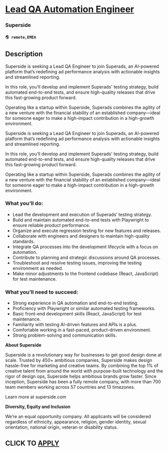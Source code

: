 # [Lead QA Automation Engineer](https://www.remotewlb.com/apply/lead-qa-automation-engineer)  
### Superside  
#### `🌎 remote,EMEA`  

## Description

Superside is seeking a Lead QA Engineer to join Superads, an AI-powered platform that’s redefining ad performance analysis with actionable insights and streamlined reporting.

  

  

In this role, you’ll develop and implement Superads' testing strategy, build automated end-to-end tests, and ensure high-quality releases that drive this fast-growing product forward.

  

  

Operating like a startup within Superside, Superads combines the agility of a new venture with the financial stability of an established company—ideal for someone eager to make a high-impact contribution in a high-growth environment.

  

  

Superside is seeking a Lead QA Engineer to join Superads, an AI-powered platform that’s redefining ad performance analysis with actionable insights and streamlined reporting.

  

  

In this role, you’ll develop and implement Superads' testing strategy, build automated end-to-end tests, and ensure high-quality releases that drive this fast-growing product forward.

  

  

Operating like a startup within Superside, Superads combines the agility of a new venture with the financial stability of an established company—ideal for someone eager to make a high-impact contribution in a high-growth environment.

  

  

### What you’ll do:

* Lead the development and execution of Superads’ testing strategy.
* Build and maintain automated end-to-end tests with Playwright to ensure reliable product performance.
* Organize and execute regression testing for new features and releases.
* Collaborate with engineers and designers to maintain high-quality standards.
* Integrate QA processes into the development lifecycle with a focus on automation.
* Contribute to planning and strategic discussions around QA processes.
* Troubleshoot and resolve testing issues, improving the testing environment as needed.
* Make minor adjustments to the frontend codebase (React, JavaScript) for test maintenance.

  

### What you’ll need to succeed:

* Strong experience in QA automation and end-to-end testing.
* Proficiency with Playwright or similar automated testing frameworks.
* Basic front-end development skills (React, JavaScript) for test maintenance.
* Familiarity with testing AI-driven features and APIs is a plus.
* Comfortable working in a fast-paced, product-driven environment.
* Strong problem-solving and communication skills.

  

  

 **About Superside**

  

Superside is a revolutionary way for businesses to get good design done at scale. Trusted by 450+ ambitious companies, Superside makes design hassle-free for marketing and creative teams. By combining the top 1% of creative talent from around the world with purpose-built technology and the rigor of design ops, Superside helps ambitious brands grow faster. Since inception, Superside has been a fully remote company, with more than 700 team members working across 57 countries and 13 timezones.

  

Learn more at superside.com

  

 **Diversity, Equity and Inclusion**

  

We’re an equal opportunity company. All applicants will be considered regardless of ethnicity, appearance, religion, gender identity, sexual orientation, national origin, veteran or disability status.

  
## CLICK TO [APPLY](https://www.remotewlb.com/apply/lead-qa-automation-engineer)

